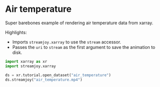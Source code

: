 # Air temperature

Super barebones example of rendering air temperature data from xarray.

Highlights:

- Imports `streamjoy.xarray` to use the `stream` accessor.
- Passes the `uri` to `stream` as the first argument to save the animation to disk.

```python
import xarray as xr
import streamjoy.xarray

ds = xr.tutorial.open_dataset("air_temperature")
ds.streamjoy("air_temperature.mp4")
```
